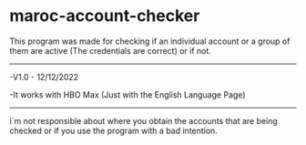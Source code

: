 # maroc-account-checker

This program was made for checking if an individual account or a group of them are active (The credentials are correct) or if not.

------

-V1.0 - 12/12/2022

-It works with HBO Max (Just with the English Language Page)

------

i´m not responsible about where you obtain the accounts that are being checked or if you use the program with a bad intention.
